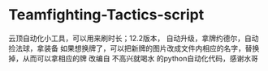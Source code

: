 # Teamfighting-Tactics-script
云顶自动化小工具，可以用来刷时长；12.2版本，
自动升级，拿牌约德尔，自动捡法球，拿装备
如果想换牌了，可以把新牌的图片改成文件内相应的名字，替换掉，从而可以拿相应的牌
改编自 不高兴就喝水 的python自动化代码，感谢水哥
